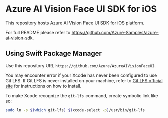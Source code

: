 # Azure AI Vision Face UI SDK for iOS

This repository hosts Azure AI Vision Face UI SDK for iOS platform.

For full README please refer to https://github.com/Azure-Samples/azure-ai-vision-sdk.

## Using Swift Package Manager

Use this repository URL `https://github.com/Azure/AzureAIVisionFaceUI`.

You may encounter error if your Xcode has never been configured to use Git LFS.
If Git LFS is never installed on your machine, refer to [Git LFS official site](https://git-lfs.github.com/) for instructions on how to install.

To make Xcode recognize the `git-lfs` command, create symbolic link like so:

```sh
sudo ln -s $(which git-lfs) $(xcode-select -p)/usr/bin/git-lfs
```
